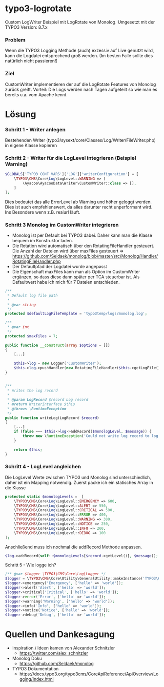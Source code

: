 # typo3-logrotate
Custom LogWriter Beispiel mit LogRotate von Monolog. Umgesetzt mit der TYPO3 Version: 8.7.x

### Problem
Wenn die TYPO3 Logging Methode (auch) exzessiv auf Live genutzt wird, kann die Logdatei entsprechend groß werden. (Im besten Falle sollte dies natürlich nicht passieren!)

### Ziel
CustomWriter implementieren der auf die LogRotate Features von Monolog zurück greift. Vorteil: Die Logs werden nach Tagen aufgeteilt so wie man es bereits u.a. vom Apache kennt

# Lösung

### Schritt 1 - Writer anlegen
Bestehenden Writer (typo3/sysext/core/Classes/Log/Writer/FileWriter.php) in eigene Klasse kopieren

### Schritt 2 - Writer für die LogLevel integrieren (Beispiel Warning)


```php
$GLOBALS['TYPO3_CONF_VARS']['LOG']['writerConfiguration'] = [
    \TYPO3\CMS\Core\Log\LogLevel::WARNING => [
        \Ayacoo\AyacooData\Writer\CustomWriter::class => [],
    ]
];
```

Dies bedeutet das alle ErrorLevel ab Warning und höher geloggt werden. Dies ist auch empfehlenswert, da alles darunter recht unperformant wird. Ins Besondere wenn z.B. realurl läuft.

### Schritt 3 Monolog im CustomWriter integrieren
* Monolog ist per Default bei TYPO3 dabei. Daher kann man die Klasse bequem im Konstruktor laden.
* Die Rotation wird automatisch über den RotatingFileHandler gesteuert. Die Anzahl der Dateien wird über maxFiles gesteuert => https://github.com/Seldaek/monolog/blob/master/src/Monolog/Handler/RotatingFileHandler.php
* Der Defaultpfad der Logdatei wurde angepasst
* Die Eigenschaft maxFiles kann man als Option im CustomWriter ergänzen, so dass diese dann später per TCA steuerbar ist. Als Defaultwert habe ich mich für 7 Dateien entschieden.

```php
/**
 * Default log file path
 *
 * @var string
 */
protected $defaultLogFileTemplate = 'typo3temp/logs/monolog.log';

/**
 * @var int
 */
protected $maxFiles = 7;
    
public function __construct(array $options = [])
{
    [...]
 
    $this->log = new Logger('CustomWriter');
    $this->log->pushHandler(new RotatingFileHandler($this->getLogFile(), $this->maxFiles));
}
 
 
/**
 * Writes the log record
 *
 * @param LogRecord $record Log record
 * @return WriterInterface $this
 * @throws \RuntimeException
 */
public function writeLog(LogRecord $record)
{
    [...]
    if (false === $this->log->addRecord($monologLevel, $message)) {
        throw new \RuntimeException('Could not write log record to log file', 1345036335);
    }
 
    return $this;
}
```

### Schritt 4 - LogLevel angleichen
Die LogLevel Werte zwischen TYPO3 und Monolog sind unterschiedlich, daher ist ein Mapping notwendig. Zuerst packe ich ein statisches Array in die Klasse

```php
protected static $monologLevels =  [
    \TYPO3\CMS\Core\Log\LogLevel::EMERGENCY => 600,
    \TYPO3\CMS\Core\Log\LogLevel::ALERT => 550,
    \TYPO3\CMS\Core\Log\LogLevel::CRITICAL => 500,
    \TYPO3\CMS\Core\Log\LogLevel::ERROR => 400,
    \TYPO3\CMS\Core\Log\LogLevel::WARNING => 300,
    \TYPO3\CMS\Core\Log\LogLevel::NOTICE => 250,
    \TYPO3\CMS\Core\Log\LogLevel::INFO => 200,
    \TYPO3\CMS\Core\Log\LogLevel::DEBUG => 100
];
```

Anschließend muss ich nochmal die addRecord Methode anpassen.

```php
$log->addRecord(self::$monologLevels[$record->getLevel()], $message));
```

Schritt 5 - Wie logge ich?

```php
/** @var $logger \TYPO3\CMS\Core\Log\Logger */
$logger = \TYPO3\CMS\Core\Utility\GeneralUtility::makeInstance('TYPO3\CMS\Core\Log\LogManager')->getLogger(__CLASS__);
$logger->emergency('Emergency', ['hello' => 'world']);
$logger->alert('Alert', ['hello' => 'world']);
$logger->critical('Critical', ['hello' => 'world']);
$logger->error('Error', ['hello' => 'world']);
$logger->warning('Warning', ['hello' => 'world']);
$logger->info('Info', ['hello' => 'world']);
$logger->notice('Notice', ['hello' => 'world']);
$logger->debug('Debug', ['hello' => 'world']);
```

# Quellen und Dankesagung
* Inspiration / Ideen kamen von Alexander Schnitzler
    * https://twitter.com/alex_schnitzler
* Monolog Doku
    * https://github.com/Seldaek/monolog
* TYPO3 Dokumentation
    * https://docs.typo3.org/typo3cms/CoreApiReference/ApiOverview/Logging/Index.html